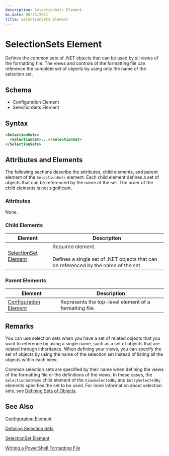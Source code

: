 ```yaml
---
description: SelectionSets Element
ms.date: 08/25/2021
title: SelectionSets Element
---
```

# SelectionSets Element

Defines the common sets of .NET objects that can be used by all views of the formatting file. The
views and controls of the formatting file can reference the complete set of objects by using only
the name of the selection set.

## Schema

- Configuration Element
- SelectionSets Element

## Syntax

```xml
<SelectionSets>
  <SelectionSet>...</SelectionSet>
</SelectionSets>
```

## Attributes and Elements

The following sections describe the attributes, child elements, and parent element of the
`SelectionSets` element. Each child element defines a set of objects that can be referenced by the
name of the set. The order of the child elements is not significant.

### Attributes

None.

### Child Elements

|Element|Description|
|-------------|-----------------|
|[SelectionSet Element](./selectionset-element-format.md)|Required element.<br /><br /> Defines a single set of .NET objects that can be referenced by the name of the set.|

### Parent Elements

|Element|Description|
|-------------|-----------------|
|[Configuration Element](./configuration-element-format.md)|Represents the top-level element of a formatting file.|

## Remarks

You can use selection sets when you have a set of related objects that you want to reference by
using a single name, such as a set of objects that are related through inheritance. When defining
your views, you can specify the set of objects by using the name of the selection set instead of
listing all the objects within each view.

Common selection sets are specified by their name when defining the views of the formatting file or
the definitions of the views. In these cases, the `SelectionSetName` child element of the
`ViewSelectedBy` and `EntrySelectedBy` elements specifies the set to be used. For more information
about selection sets, see [Defining Sets of Objects](./defining-selection-sets.md).

## See Also

[Configuration Element](./configuration-element-format.md)

[Defining Selection Sets](./defining-selection-sets.md)

[SelectionSet Element](./selectionset-element-format.md)

[Writing a PowerShell Formatting File](./writing-a-powershell-formatting-file.md)
